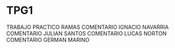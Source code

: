 # TPG1
TRABAJO PRACTICO RAMAS 
COMENTARIO IGNACIO NAVARRIA
COMENTARIO JULIAN SANTOS
COMENTARIO LUCAS NORTON
COMENTARIO GERMAN MARINO
